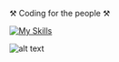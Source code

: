 ⚒️ Coding for the people ⚒️

[![My Skills](https://skillicons.dev/icons?i=flask,git,github,gmail,html,linkedin,vscode,windows&perline=16)](https://skillicons.dev)  

![alt text](https://www.middlebury.edu/sites/default/files/2021-04/clifford_832x468_2017.png?fv=ItZuT146)
